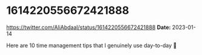 # 1614220556672421888
https://twitter.com/AliAbdaal/status/1614220556672421888
**Date:** 2023-01-14

Here are 10 time management tips that I genuinely use day-to-day 🧵
